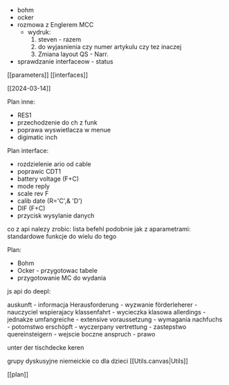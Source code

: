 - bohm
- ocker
- rozmowa z Englerem MCC
	- wydruk: 
		1. steven - razem
		2. do wyjasnienia czy numer artykulu czy tez inaczej
		3. Zmiana layout QS - Narr.
- sprawdzanie interfaceow - status


[[parameters]]
[[interfaces]]

[[2024-03-14]]


Plan inne:
- RES1 
- przechodzenie do ch z funk
- poprawa wyswietlacza w menue
- digimatic inch

Plan interface:
- rozdzielenie ario od cable
- poprawic CDT1
- battery voltage (F+C)
- mode reply
- scale rev F
- calib date (R='C',& 'D')
- DIF (F+C)
- przycisk wysylanie danych





co z api nalezy zrobic:
lista befehl podobnie jak z aparametrami:
standardowe funkcje do wielu
do tego 

Plan:
- Bohm
- Ocker - przygotowac tabele
- przygotowanie MC do wydania


js api do deepl:


auskunft - informacja
Herausforderung - wyzwanie
förderleherer - nauczyciel wspierajacy
klassenfahrt - wycieczka klasowa
allerdings - jednakze
umfangreiche - extensive
voraussetzung - wymagania
nachfuchs - potomstwo
erschöpft - wyczerpany
vertrettung - zastepstwo 
quereinsteigern - wejscie boczne
anspruch - prawo


unter der tischdecke keren

grupy dyskusyjne niemeickie
co dla dzieci
[[Utils.canvas|Utils]]







[[plan]]